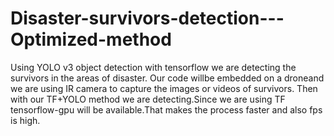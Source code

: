 # Disaster-survivors-detection---Optimized-method
Using YOLO v3 object detection with tensorflow we are detecting the survivors in the areas of disaster. Our code willbe embedded on a droneand we are using IR camera to capture the images or videos of survivors. Then with our TF+YOLO method we are detecting.Since we are using TF tensorflow-gpu will be available.That makes the process faster and also fps is high.

